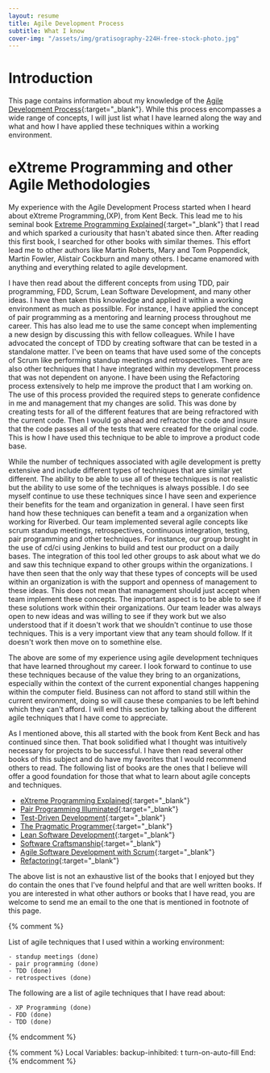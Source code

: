 ```yaml
---
layout: resume
title: Agile Development Process
subtitle: What I know
cover-img: "/assets/img/gratisography-224H-free-stock-photo.jpg"
---
```


# Introduction

This page contains information about my knowledge of the [Agile Development
Process](https://www.agilealliance.org/){:target="_blank"}.  While this process encompasses a wide range of concepts, I
will just list what I have learned along the way and what and how I have applied these techniques within a working
environment.

# eXtreme Programming and other Agile Methodologies

My experience with the Agile Development Process started when I heard about eXtreme Programming,(XP), from Kent Beck.
This lead me to his seminal book [Extreme Programming
Explained](https://www.amazon.com/Extreme-Programming-Explained-Embrace-Change-ebook/dp/B00N1ZN6C0/){:target="_blank"}
that I read and which sparked a curiousity that hasn't abated since then.  After reading this first book, I searched for
other books with similar themes.  This effort lead me to other authors like Martin Roberts, Mary and Tom Poppendick,
Martin Fowler, Alistair Cockburn and many others.  I became enamored with anything and everything related to agile
development.

I have then read about the different concepts from using TDD, pair programming, FDD, Scrum, Lean Software Development,
and many other ideas.  I have then taken this knowledge and applied it within a working environment as much as
possilble.  For instance, I have applied the concept of pair programming as a mentoring and learning process throughout
me career.  This has also lead me to use the same concept when implementing a new design by discussing this with
fellow colleagues.  While I have advocated the concept of TDD by creating software that can be tested in a standalone
matter.  I've been on teams that have used some of the concepts of Scrum like performing standup meetings and
retrospectives.  There are also other techniques that I have integrated within my development process that was not
dependent on anyone.  I have been using the Refactoring process extensively to help me improve the product that I am
working on.  The use of this process provided the required steps to generate confidence in me and management that my
changes are solid.  This was done by creating tests for all of the different features that are being refractored with
the current code.  Then I would go ahead and refractor the code and insure that the code passes all of the tests that
were created for the original code.  This is how I have used this technique to be able to improve a product code base.

While the number of techniques associated with agile development is pretty extensive and include different types of
techniques that are similar yet different.  The ability to be able to use all of these techniques is not realistic but
the ability to use some of the techniques is always possible.  I do see myself continue to use these techniques since
I have seen and experience their benefits for the team and organization in general.  I have seen first hand how these
techniques can benefit a team and a organization when working for Riverbed.  Our team implemented several agile
concepts like scrum standup meetings, retrospectives, continuous integration, testing, pair programming and other
techniques.  For instance, our group brought in the use of cd/ci using Jenkins to build and test our product on a
daily bases.  The integration of this tool led other groups to ask about what we do and saw this technique expand to
other groups within the organizations.  I have then seen that the only way that these types of concepts will be used
within an organization is with the support and openness of management to these ideas.  This does not mean that
management should just accept when team implement these concepts.  The important aspect is to be able to see if these
solutions work within their organizations.  Our team leader was always open to new ideas and was willing to see if
they work but we also understood that if it doesn't work that we shouldn't continue to use those techniques.  This
is a very important view that any team should follow.  If it doesn't work then move on to somethine else.

The above are some of my experience using agile development techniques that have learned throughout my career.  I
look forward to continue to use these techniques because of the value they bring to an organizations, especially within
the context of the current exponential changes happening within the computer field.  Business can not afford to stand
still within the current environment, doing so will cause these companies to be left behind which they can't afford.
I will end this section by talking about the different agile techniques that I have come to appreciate.

As I mentioned above, this all started with the book from Kent Beck and has continued since then.  That book solidified
what I thought was intuitively necessary for projects to be successful.  I have then read several other books of this
subject and do have my favorites that I would recommend others to read.  The following list of books are the ones that
I believe will offer a good foundation for those that what to learn about agile concepts and techniques.

 - [eXtreme Programming Explained](https://www.amazon.com/Extreme-Programming-Explained-Embrace-Change-ebook/dp/B00N1ZN6C0/){:target="_blank"}
 - [Pair Programming Illuminated](https://www.amazon.com/Pair-Programming-Illuminated-Laurie-Williams/dp/0201745763){:target="_blank"}
 - [Test-Driven Development](https://www.amazon.com/Test-Driven-Development-Kent-Beck/dp/0321146530/){:target="_blank"}
 - [The Pragmatic Programmer](https://www.amazon.com/Pragmatic-Programmer-Journeyman-Master-ebook/dp/B003GCTQAE/){:target="_blank"}
 - [Lean Software Development](https://www.amazon.com/Lean-Software-Development-Agile-Toolkit-ebook/dp/B00HEL13HW/){:target="_blank"}
 - [Software Craftsmanship](https://www.amazon.com/Software-Craftsmanship-Imperative-Pete-McBreen/dp/0201733862){:target="_blank"}
 - [Agile Software Development with Scrum](https://www.amazon.com/Agile-Software-Development-Scrum/dp/0130676349){:target="_blank"}
 - [Refactoring](https://www.amazon.com/dp/B007WTFWJ6/){:target="_blank"}

The above list is not an exhaustive list of the books that I enjoyed but they do contain the ones that I've found helpful
and that are well written books.  If you are interested in what other authors or books that I have read, you are welcome
to send me an email to the one that is mentioned in footnote of this page.

{% comment %}

List of agile techniques that I used within a working environment:

	- standup meetings (done)
	- pair programming (done)
	- TDD (done)
	- retrospectives (done)

The following are a list of agile techniques that I have read about:

	- XP Programming (done)
	- FDD (done)
	- TDD (done)


{% endcomment %}

{% comment %}
Local Variables:
backup-inhibited: t
turn-on-auto-fill
End:
{% endcomment %}

